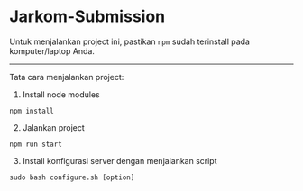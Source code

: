 # Jarkom-Submission

Untuk menjalankan project ini, pastikan `npm` sudah terinstall pada komputer/laptop Anda.

---

Tata cara menjalankan project:

1. Install node modules

```
npm install
```

2. Jalankan project

```
npm run start
```

3. Install konfigurasi server dengan menjalankan script
```
sudo bash configure.sh [option]
```
